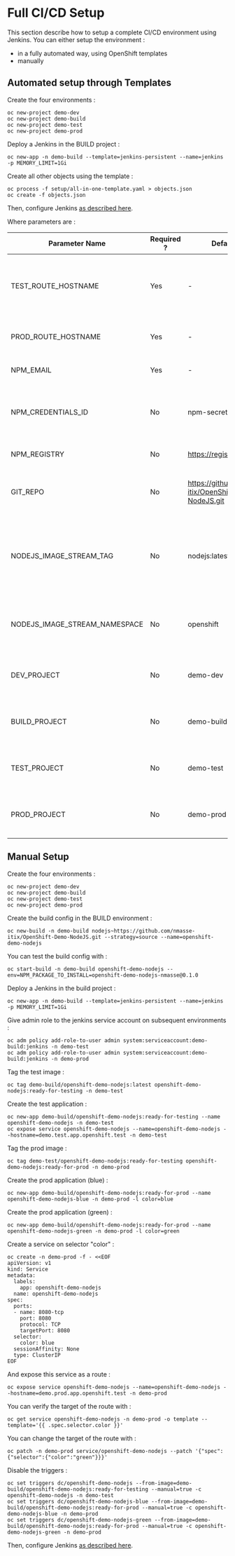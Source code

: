 # Full CI/CD Setup

This section describe how to setup a complete CI/CD environment using Jenkins.
You can either setup the environment :
 - in a fully automated way, using OpenShift templates
 - manually

## Automated setup through Templates

Create the four environments :
```
oc new-project demo-dev
oc new-project demo-build
oc new-project demo-test
oc new-project demo-prod
```

Deploy a Jenkins in the BUILD project :
```
oc new-app -n demo-build --template=jenkins-persistent --name=jenkins -p MEMORY_LIMIT=1Gi
```

Create all other objects using the template :
```
oc process -f setup/all-in-one-template.yaml > objects.json
oc create -f objects.json
```

Then, configure Jenkins [as described here](CONFIGURE_JENKINS.md).

Where parameters are :

| Parameter Name | Required ? | Default Value | Description |
| --- | --- | --- | --- |
| TEST_ROUTE_HOSTNAME | Yes | - | The route to create in the TEST environment and which we will use to run the integration tests |
| PROD_ROUTE_HOSTNAME | Yes | - | The route to create in the PROD environment |
| NPM_EMAIL | Yes | - | Email address of your NPM Account |
| NPM_CREDENTIALS_ID | No | npm-secret | The Jenkins Credentials ID that holds login and password to login on NPM Registry |
| NPM_REGISTRY | No | https://registry.npmjs.org | Private NPM registry to log in to |
| GIT_REPO | No | https://github.com/nmasse-itix/OpenShift-Demo-NodeJS.git | The GIT repository to use. This will be useful if you clone this repo. |
| NODEJS_IMAGE_STREAM_TAG | No | nodejs:latest | Name of the ImageStreamTag to be used for the NodeJS image. Change this if you plan to use your own NodeJS S2I image. |
| NODEJS_IMAGE_STREAM_NAMESPACE | No | openshift | The OpenShift Namespace where the NodeJS ImageStream resides. |
| DEV_PROJECT | No | demo-dev | The name of the OpenShift Project to that holds the dev environment |
| BUILD_PROJECT | No | demo-build | The name of the OpenShift Project to that holds the build environment |
| TEST_PROJECT | No | demo-test | The name of the OpenShift Project to that holds the test environment |
| PROD_PROJECT | No | demo-prod | The name of the OpenShift Project to that holds the prod environment |

## Manual Setup

Create the four environments :
```
oc new-project demo-dev
oc new-project demo-build
oc new-project demo-test
oc new-project demo-prod
```

Create the build config in the BUILD environment :
```
oc new-build -n demo-build nodejs~https://github.com/nmasse-itix/OpenShift-Demo-NodeJS.git --strategy=source --name=openshift-demo-nodejs
```

You can test the build config with :
```
oc start-build -n demo-build openshift-demo-nodejs --env=NPM_PACKAGE_TO_INSTALL=openshift-demo-nodejs-nmasse@0.1.0
```

Deploy a Jenkins in the build project :
```
oc new-app -n demo-build --template=jenkins-persistent --name=jenkins -p MEMORY_LIMIT=1Gi
```

Give admin role to the jenkins service account on subsequent environments :
```
oc adm policy add-role-to-user admin system:serviceaccount:demo-build:jenkins -n demo-test
oc adm policy add-role-to-user admin system:serviceaccount:demo-build:jenkins -n demo-prod
```

Tag the test image :
```
oc tag demo-build/openshift-demo-nodejs:latest openshift-demo-nodejs:ready-for-testing -n demo-test
```

Create the test application :
```
oc new-app demo-build/openshift-demo-nodejs:ready-for-testing --name openshift-demo-nodejs -n demo-test
oc expose service openshift-demo-nodejs --name=openshift-demo-nodejs --hostname=demo.test.app.openshift.test -n demo-test
```

Tag the prod image :
```
oc tag demo-test/openshift-demo-nodejs:ready-for-testing openshift-demo-nodejs:ready-for-prod -n demo-prod
```

Create the prod application (blue) :
```
oc new-app demo-build/openshift-demo-nodejs:ready-for-prod --name openshift-demo-nodejs-blue -n demo-prod -l color=blue
```

Create the prod application (green) :
```
oc new-app demo-build/openshift-demo-nodejs:ready-for-prod --name openshift-demo-nodejs-green -n demo-prod -l color=green
```

Create a service on selector "color" :
```
oc create -n demo-prod -f - <<EOF
apiVersion: v1
kind: Service
metadata:
  labels:
    app: openshift-demo-nodejs
  name: openshift-demo-nodejs
spec:
  ports:
  - name: 8080-tcp
    port: 8080
    protocol: TCP
    targetPort: 8080
  selector:
    color: blue
  sessionAffinity: None
  type: ClusterIP
EOF
```

And expose this service as a route :
```
oc expose service openshift-demo-nodejs --name=openshift-demo-nodejs --hostname=demo.prod.app.openshift.test -n demo-prod
```

You can verify the target of the route with :
```
oc get service openshift-demo-nodejs -n demo-prod -o template --template='{{ .spec.selector.color }}'
```

You can change the target of the route with :
```
oc patch -n demo-prod service/openshift-demo-nodejs --patch '{"spec":{"selector":{"color":"green"}}}'
```

Disable the triggers :
```
oc set triggers dc/openshift-demo-nodejs --from-image=demo-build/openshift-demo-nodejs:ready-for-testing --manual=true -c openshift-demo-nodejs -n demo-test
oc set triggers dc/openshift-demo-nodejs-blue --from-image=demo-build/openshift-demo-nodejs:ready-for-prod --manual=true -c openshift-demo-nodejs-blue -n demo-prod
oc set triggers dc/openshift-demo-nodejs-green --from-image=demo-build/openshift-demo-nodejs:ready-for-prod --manual=true -c openshift-demo-nodejs-green -n demo-prod
```

Then, configure Jenkins [as described here](CONFIGURE_JENKINS.md).
